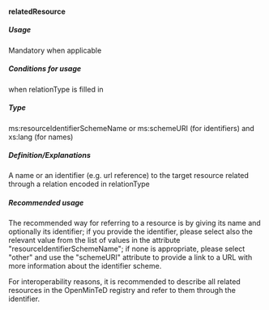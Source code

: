 #### relatedResource
##### Usage
Mandatory when applicable
##### Conditions for usage
when relationType is filled in
##### Type
ms:resourceIdentifierSchemeName or ms:schemeURI (for identifiers) and xs:lang (for names)
##### Definition/Explanations
A name or an identifier (e.g. url reference) to the target resource related through a relation encoded in relationType 
##### Recommended usage
The recommended way for referring to a resource is by giving its name and optionally its identifier; if you provide the identifier, please select also the relevant value from the list of values in the attribute "resourceIdentifierSchemeName"; if none is appropriate, please select "other" and use the "schemeURI" attribute to provide a link to a URL with more information about the identifier scheme. 

For interoperability reasons, it is recommended to describe all related resources in the OpenMinTeD registry and refer to them through the identifier.
